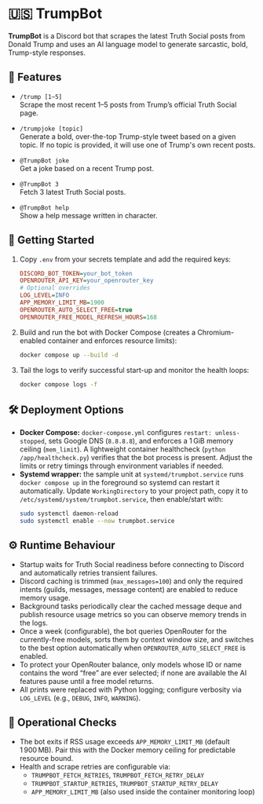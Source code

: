 # 🇺🇸 TrumpBot

**TrumpBot** is a Discord bot that scrapes the latest Truth Social posts from Donald Trump and uses an AI language model to generate sarcastic, bold, Trump-style responses.

## 🧠 Features

- `/trump [1~5]`  
  Scrape the most recent 1–5 posts from Trump’s official Truth Social page.

- `/trumpjoke [topic]`  
  Generate a bold, over-the-top Trump-style tweet based on a given topic. If no topic is provided, it will use one of Trump's own recent posts.

- `@TrumpBot joke`  
  Get a joke based on a recent Trump post.

- `@TrumpBot 3`  
  Fetch 3 latest Truth Social posts.

- `@TrumpBot help`  
  Show a help message written in character.

## 🚀 Getting Started

1. Copy `.env` from your secrets template and add the required keys:
   ```ini
   DISCORD_BOT_TOKEN=your_bot_token
   OPENROUTER_API_KEY=your_openrouter_key
   # Optional overrides
   LOG_LEVEL=INFO
   APP_MEMORY_LIMIT_MB=1900
   OPENROUTER_AUTO_SELECT_FREE=true
   OPENROUTER_FREE_MODEL_REFRESH_HOURS=168
   ```
2. Build and run the bot with Docker Compose (creates a Chromium-enabled container and enforces resource limits):
   ```bash
   docker compose up --build -d
   ```
3. Tail the logs to verify successful start-up and monitor the health loops:
   ```bash
   docker compose logs -f
   ```

## 🛠 Deployment Options

- **Docker Compose:** `docker-compose.yml` configures `restart: unless-stopped`, sets Google DNS (`8.8.8.8`), and enforces a 1 GiB memory ceiling (`mem_limit`). A lightweight container healthcheck (`python /app/healthcheck.py`) verifies that the bot process is present. Adjust the limits or retry timings through environment variables if needed.
- **Systemd wrapper:** the sample unit at `systemd/trumpbot.service` runs `docker compose up` in the foreground so systemd can restart it automatically. Update `WorkingDirectory` to your project path, copy it to `/etc/systemd/system/trumpbot.service`, then enable/start with:
  ```bash
  sudo systemctl daemon-reload
  sudo systemctl enable --now trumpbot.service
  ```

## ⚙️ Runtime Behaviour

- Startup waits for Truth Social readiness before connecting to Discord and automatically retries transient failures.
- Discord caching is trimmed (`max_messages=100`) and only the required intents (guilds, messages, message content) are enabled to reduce memory usage.
- Background tasks periodically clear the cached message deque and publish resource usage metrics so you can observe memory trends in the logs.
- Once a week (configurable), the bot queries OpenRouter for the currently-free models, sorts them by context window size, and switches to the best option automatically when `OPENROUTER_AUTO_SELECT_FREE` is enabled.
- To protect your OpenRouter balance, only models whose ID or name contains the word “free” are ever selected; if none are available the AI features pause until a free model returns.
- All prints were replaced with Python logging; configure verbosity via `LOG_LEVEL` (e.g., `DEBUG`, `INFO`, `WARNING`).

## 🧪 Operational Checks

- The bot exits if RSS usage exceeds `APP_MEMORY_LIMIT_MB` (default 1 900 MB). Pair this with the Docker memory ceiling for predictable resource bound.
- Health and scrape retries are configurable via:
  - `TRUMPBOT_FETCH_RETRIES`, `TRUMPBOT_FETCH_RETRY_DELAY`
  - `TRUMPBOT_STARTUP_RETRIES`, `TRUMPBOT_STARTUP_RETRY_DELAY`
  - `APP_MEMORY_LIMIT_MB` (also used inside the container monitoring loop)

